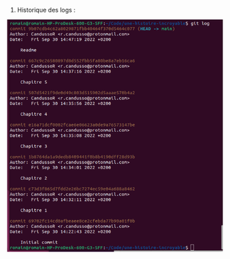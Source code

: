 1. Historique des logs :

![Logs des commits liés à une-histoire-incroyable](screen-histoire-incropable.png)
